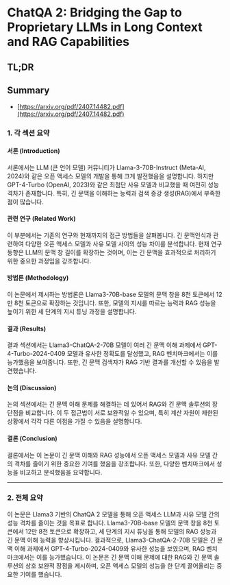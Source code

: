 # ChatQA 2: Bridging the Gap to Proprietary LLMs in Long Context and RAG Capabilities
## TL;DR
## Summary
- [https://arxiv.org/pdf/2407.14482.pdf](https://arxiv.org/pdf/2407.14482.pdf)

### 1. 각 섹션 요약

#### 서론 (Introduction)
서론에서는 LLM (큰 언어 모델) 커뮤니티가 Llama-3-70B-Instruct (Meta-AI, 2024)와 같은 오픈 액세스 모델의 개발을 통해 크게 발전했음을 설명합니다. 하지만 GPT-4-Turbo (OpenAI, 2023)와 같은 최첨단 사유 모델과 비교했을 때 여전히 성능 격차가 존재합니다. 특히, 긴 문맥을 이해하는 능력과 검색 증강 생성(RAG)에서 부족한 점이 많습니다.

#### 관련 연구 (Related Work)
이 부분에서는 기존의 연구와 현재까지의 접근 방법들을 살펴봅니다. 긴 문맥인식과 관련하여 다양한 오픈 액세스 모델과 사유 모델 사이의 성능 차이를 분석합니다. 현재 연구 동향은 LLM의 문맥 창 길이를 확장하는 것이며, 이는 긴 문맥을 효과적으로 처리하기 위한 중요한 과정임을 강조합니다.

#### 방법론 (Methodology)
이 논문에서 제시하는 방법론은 Llama3-70B-base 모델의 문맥 창을 8천 토큰에서 12만 8천 토큰으로 확장하는 것입니다. 또한, 모델의 지시를 따르는 능력과 RAG 성능을 높이기 위한 세 단계의 지시 튜닝 과정을 설명합니다.

#### 결과 (Results)
결과 섹션에서는 Llama3-ChatQA-2-70B 모델이 여러 긴 문맥 이해 과제에서 GPT-4-Turbo-2024-0409 모델과 유사한 정확도를 달성했고, RAG 벤치마크에서는 이를 능가했음을 보여줍니다. 또한, 긴 문맥 검색자가 RAG 기반 결과를 개선할 수 있음을 발견했습니다.

#### 논의 (Discussion)
논의 섹션에서는 긴 문맥 이해 문제를 해결하는 데 있어서 RAG와 긴 문맥 솔루션의 장단점을 비교합니다. 이 두 접근법이 서로 보완적일 수 있으며, 특히 계산 자원이 제한된 상황에서 각각 다른 이점을 가질 수 있음을 설명합니다.

#### 결론 (Conclusion)
결론에서는 이 논문이 긴 문맥 이해와 RAG 성능에서 오픈 액세스 모델과 사유 모델 간의 격차를 줄이기 위한 중요한 기여를 했음을 강조합니다. 또한, 다양한 벤치마크에서 성능을 비교하고 분석했음을 요약합니다.

---

### 2. 전체 요약

이 논문은 Llama3 기반의 ChatQA 2 모델을 통해 오픈 액세스 LLM과 사유 모델 간의 성능 격차를 줄이는 것을 목표로 합니다. Llama3-70B-base 모델의 문맥 창을 8천 토큰에서 12만 8천 토큰으로 확장하고, 세 단계의 지시 튜닝을 통해 모델의 RAG 성능과 긴 문맥 이해 능력을 향상시킵니다. 결과적으로, Llama3-ChatQA-2-70B 모델은 긴 문맥 이해 과제에서 GPT-4-Turbo-2024-0409와 유사한 성능을 보였으며, RAG 벤치마크에서는 이를 능가했습니다. 이 논문은 긴 문맥 이해 문제에 대한 RAG와 긴 문맥 솔루션의 상호 보완적 장점을 제시하며, 오픈 액세스 모델의 성능을 한 단계 끌어올리는 중요한 기여를 했습니다.